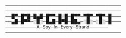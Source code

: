 ─────────────────────────────────────
─────────────────────────────────────
──█▀─█▀█─█▄█─█▀▀─█░█─█▀▀─▀█▀─▀█▀─█───
──▄█─█▀▀─░█░─█▄█─█▀█─██▄─░█░─░█░─█───
──────────A─Spy─In─Every─Strand──────
─────────────────────────────────────
